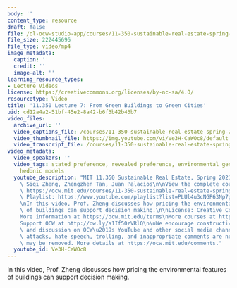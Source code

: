 ```yaml
---
body: ''
content_type: resource
draft: false
file: /ol-ocw-studio-app/courses/11-350-sustainable-real-estate-spring-2023/ocw_11350_lecture07_2023mar02_360p_16_9.mp4
file_size: 222445696
file_type: video/mp4
image_metadata:
  caption: ''
  credit: ''
  image-alt: ''
learning_resource_types:
- Lecture Videos
license: https://creativecommons.org/licenses/by-nc-sa/4.0/
resourcetype: Video
title: '11.350 Lecture 7: From Green Buildings to Green Cities'
uid: cd12a4a2-51bf-45e2-8a42-b6f3b42b43b7
video_files:
  archive_url: ''
  video_captions_file: /courses/11-350-sustainable-real-estate-spring-2023/150uDh5dF6KPSMp2MSITpVPTSttnQ4TpW_transcript.webvtt
  video_thumbnail_file: https://img.youtube.com/vi/Ve3H-CaWOc8/default.jpg
  video_transcript_file: /courses/11-350-sustainable-real-estate-spring-2023/150uDh5dF6KPSMp2MSITpVPTSttnQ4TpW_transcript.pdf
video_metadata:
  video_speakers: ''
  video_tags: stated preference, revealed preference, environmental gentrification,
    hedonic models
  youtube_description: "MIT 11.350 Sustainable Real Estate, Spring 2023\nInstructors:\
    \ Siqi Zheng, Zhengzhen Tan, Juan Palacios\n\nView the complete course (or resource):\
    \ https://ocw.mit.edu/courses/11-350-sustainable-real-estate-spring-2023/\nYouTube\
    \ Playlist: https://www.youtube.com/playlist?list=PLUl4u3cNGP63Np7g0Xtk939LL9OwJ-OuW\n\
    \nIn this video, Prof. Zheng discusses how pricing the environmental features\
    \ of buildings can support decision making.\n\nLicense: Creative Commons BY-NC-SA\n\
    More information at https://ocw.mit.edu/terms\nMore courses at https://ocw.mit.edu\n\
    Support OCW at http://ow.ly/a1If50zVRlQ\n\nWe encourage constructive comments\
    \ and discussion on OCW\u2019s YouTube and other social media channels. Personal\
    \ attacks, hate speech, trolling, and inappropriate comments are not allowed and\
    \ may be removed. More details at https://ocw.mit.edu/comments."
  youtube_id: Ve3H-CaWOc8
---
```

In this video, Prof. Zheng discusses how pricing the environmental features of buildings can support decision making.